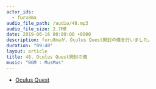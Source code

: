 ```yaml
---
actor_ids:
  - furu8ma
audio_file_path: /audio/48.mp3
audio_file_size: 2.7MB
date: 2019-06-16 00:00:00 +0900
description: furu8maが、Oculus Quest開封の儀を行いました。
duration: "09:40"
layout: article
title: 48. Oculus Quest開封の儀
music: "BGM : MusMus"
---
```


- [Oculus Quest](https://www.oculus.com/quest/)
